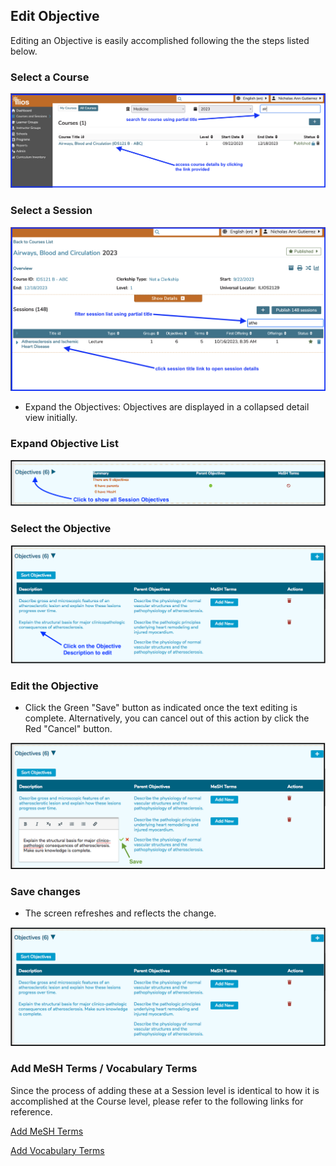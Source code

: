 ## Edit Objective

Editing an Objective is easily accomplished following the the steps listed below.

### Select a Course

![Click on the Course Title link to open it](../../images/edit_session_objective/select_course.png)

### Select a Session

![Click on the Session Title link to open it](../../images/edit_session_objective/select_session.png)

* Expand the Objectives: Objectives are displayed in a collapsed detail view initially.

### Expand Objective List

![Expand the list](../../images/edit_session_objective/expand_list.png)

### Select the Objective

![Select Objective](../../images/edit_session_objective/select_sess_obj.png)

### Edit the Objective
* Click the Green "Save" button as indicated once the text editing is complete. Alternatively, you can cancel out of this action by click the Red "Cancel" button.

![Save changes?](../../images/edit_session_objective/save_changes.png)

### Save changes

* The screen refreshes and reflects the change.

![Update saved](../../images/edit_session_objective/updated_record.png)

### Add MeSH Terms / Vocabulary Terms

Since the process of adding these at a Session level is identical to how it is accomplished at the Course level, please refer to the following links for reference.

[Add MeSH Terms](https://iliosproject.gitbook.io/ilios-user-guide/courses-and-sessions/courses/edit-objective#attach-mesh-term-s)

[Add Vocabulary Terms](https://iliosproject.gitbook.io/ilios-user-guide/courses-and-sessions/courses/edit-objective#add-vocabulary-terms)



